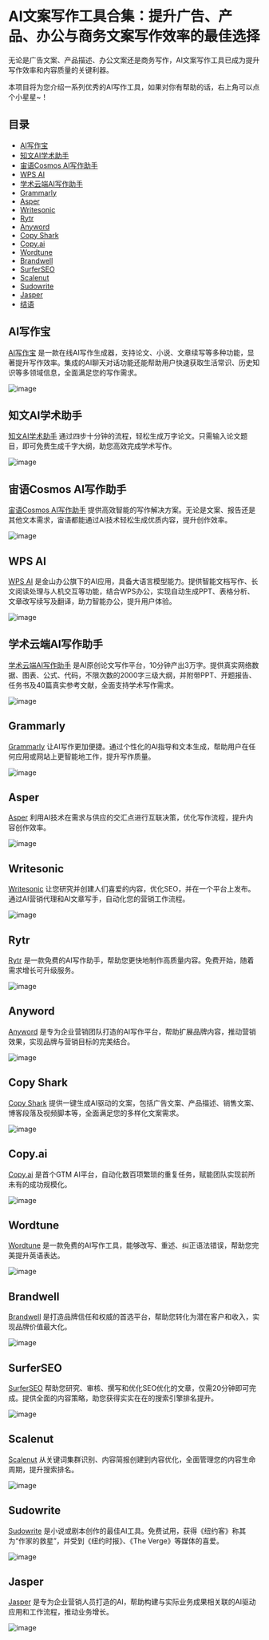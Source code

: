 # AI文案写作工具合集：提升广告、产品、办公与商务文案写作效率的最佳选择

无论是广告文案、产品描述、办公文案还是商务写作，AI文案写作工具已成为提升写作效率和内容质量的关键利器。

本项目将为您介绍一系列优秀的AI写作工具，如果对你有帮助的话，右上角可以点个小星星~！

## 目录

- [AI写作宝](#ai写作宝)
- [知文AI学术助手](#知文ai学术助手)
- [宙语Cosmos AI写作助手](#宙语cosmos-ai写作助手)
- [WPS AI](#wps-ai)
- [学术云端AI写作助手](#学术云端ai写作助手)
- [Grammarly](#grammarly)
- [Asper](#asper)
- [Writesonic](#writesonic)
- [Rytr](#rytr)
- [Anyword](#anyword)
- [Copy Shark](#copy-shark)
- [Copy.ai](#copyai)
- [Wordtune](#wordtune)
- [Brandwell](#brandwell)
- [SurferSEO](#surferseo)
- [Scalenut](#scalenut)
- [Sudowrite](#sudowrite)
- [Jasper](#jasper)
- [结语](#结语)

## AI写作宝

[AI写作宝](https://www.aixiezuobao.com/) 是一款在线AI写作生成器，支持论文、小说、文章续写等多种功能，显著提升写作效率。集成的AI聊天对话功能还能帮助用户快速获取生活常识、历史知识等多领域信息，全面满足您的写作需求。

![image](https://github.com/user-attachments/assets/adf82968-554a-4f3a-95c6-2a5183ac61fd)

## 知文AI学术助手

[知文AI学术助手](https://ykoai.com/pc/) 通过四步十分钟的流程，轻松生成万字论文。只需输入论文题目，即可免费生成千字大纲，助您高效完成学术写作。

![image](https://github.com/user-attachments/assets/0d0ca1ce-3e53-4048-a944-d2a86635f94b)

## 宙语Cosmos AI写作助手

[宙语Cosmos AI写作助手](https://ailjyk.com/pc/creation/model) 提供高效智能的写作解决方案。无论是文案、报告还是其他文本需求，宙语都能通过AI技术轻松生成优质内容，提升创作效率。

![image](https://github.com/user-attachments/assets/9ceda1f9-9e3b-4430-9126-2b4197fa88ad)

## WPS AI

[WPS AI](https://ai.wps.cn/) 是金山办公旗下的AI应用，具备大语言模型能力。提供智能文档写作、长文阅读处理与人机交互等功能，结合WPS办公，实现自动生成PPT、表格分析、文章改写续写及翻译，助力智能办公，提升用户体验。

![image](https://github.com/user-attachments/assets/261d9bcd-8b95-4ae6-88e3-2b604683aedf)

## 学术云端AI写作助手

[学术云端AI写作助手](https://xueshuyunduan.com/) 是AI原创论文写作平台，10分钟产出3万字。提供真实网络数据、图表、公式、代码，不限次数的2000字三级大纲，并附带PPT、开题报告、任务书及40篇真实参考文献，全面支持学术写作需求。

![image](https://github.com/user-attachments/assets/2c0ee5a5-4b41-4eba-bd0f-ddaf269d54e0)

## Grammarly

[Grammarly](https://www.grammarly.com/) 让AI写作更加便捷。通过个性化的AI指导和文本生成，帮助用户在任何应用或网站上更智能地工作，提升写作质量。

![image](https://github.com/user-attachments/assets/0d27d0c5-6046-4e44-b5b4-00d3a4f662a3)

## Asper

[Asper](https://www.asper.ai/) 利用AI技术在需求与供应的交汇点进行互联决策，优化写作流程，提升内容创作效率。

![image](https://github.com/user-attachments/assets/8c0819ad-f827-44b9-ad35-86c94906cf30)

## Writesonic

[Writesonic](https://writesonic.com/) 让您研究并创建人们喜爱的内容，优化SEO，并在一个平台上发布。通过AI营销代理和AI文章写手，自动化您的营销工作流程。

![image](https://github.com/user-attachments/assets/85cb2ea0-bc15-47a2-b872-94b75e30a153)

## Rytr

[Rytr](https://rytr.me/) 是一款免费的AI写作助手，帮助您更快地制作高质量内容。免费开始，随着需求增长可升级服务。

![image](https://github.com/user-attachments/assets/ab15aac3-0490-4758-afb3-763993bcbb0e)

## Anyword

[Anyword](https://www.anyword.com/) 是专为企业营销团队打造的AI写作平台，帮助扩展品牌内容，推动营销效果，实现品牌与营销目标的完美结合。

![image](https://github.com/user-attachments/assets/60f1f54b-e766-4105-a0a3-7ebcfd73392b)

## Copy Shark

[Copy Shark](https://www.copyshark.ai/) 提供一键生成AI驱动的文案，包括广告文案、产品描述、销售文案、博客段落及视频脚本等，全面满足您的多样化文案需求。

![image](https://github.com/user-attachments/assets/b7a9cf5a-60a5-4a99-87b9-0ee98e4e690e)

## Copy.ai

[Copy.ai](https://www.copy.ai/) 是首个GTM AI平台，自动化数百项繁琐的重复任务，赋能团队实现前所未有的成功规模化。

![image](https://github.com/user-attachments/assets/637a6e51-71b6-40c4-8feb-758369506167)

## Wordtune

[Wordtune](https://www.wordtune.com/) 是一款免费的AI写作工具，能够改写、重述、纠正语法错误，帮助您完美提升英语表达。

![image](https://github.com/user-attachments/assets/706775e1-14a6-482e-96cb-812deaee3677)

## Brandwell

[Brandwell](https://brandwell.ai/) 是打造品牌信任和权威的首选平台，帮助您转化为潜在客户和收入，实现品牌价值最大化。

![image](https://github.com/user-attachments/assets/9ba66708-7b44-4b52-9646-0aaa82f5b7de)

## SurferSEO

[SurferSEO](https://surferseo.com/) 帮助您研究、审核、撰写和优化SEO优化的文章，仅需20分钟即可完成。提供全面的内容策略，助您获得实实在在的搜索引擎排名提升。

![image](https://github.com/user-attachments/assets/fbc84479-a08c-4b59-847e-2f3ceeb16201)

## Scalenut

[Scalenut](https://www.scalenut.com/) 从关键词集群识别、内容简报创建到内容优化，全面管理您的内容生命周期，提升搜索排名。

![image](https://github.com/user-attachments/assets/4a3b2a07-fab0-4c5d-ba19-0f011fa1410b)

## Sudowrite

[Sudowrite](https://www.sudowrite.com/) 是小说或剧本创作的最佳AI工具。免费试用，获得《纽约客》称其为“作家的救星”，并受到《纽约时报》、《The Verge》等媒体的喜爱。

![image](https://github.com/user-attachments/assets/80eb4136-61f2-4e83-881d-ca9c1bc4a242)

## Jasper

[Jasper](https://www.jasper.ai/) 是专为企业营销人员打造的AI，帮助构建与实际业务成果相关联的AI驱动应用和工作流程，推动业务增长。

![image](https://github.com/user-attachments/assets/fd1a7026-45e1-4954-b2f7-3deb04c2f021)


